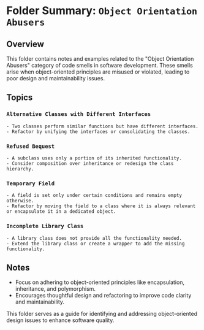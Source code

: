 # Folder Summary: `Object Orientation Abusers`

## Overview

This folder contains notes and examples related to the "Object Orientation Abusers" category of code smells in software development. These smells arise when object-oriented principles are misused or violated, leading to poor design and maintainability issues.

## Topics

### `Alternative Classes with Different Interfaces`
    - Two classes perform similar functions but have different interfaces.
    - Refactor by unifying the interfaces or consolidating the classes.

### `Refused Bequest`
    - A subclass uses only a portion of its inherited functionality.
    - Consider composition over inheritance or redesign the class hierarchy.

### `Temporary Field`
    - A field is set only under certain conditions and remains empty otherwise.
    - Refactor by moving the field to a class where it is always relevant or encapsulate it in a dedicated object.

### `Incomplete Library Class`
    - A library class does not provide all the functionality needed.
    - Extend the library class or create a wrapper to add the missing functionality.

## Notes

- Focus on adhering to object-oriented principles like encapsulation, inheritance, and polymorphism.
- Encourages thoughtful design and refactoring to improve code clarity and maintainability.

This folder serves as a guide for identifying and addressing object-oriented design issues to enhance software quality.